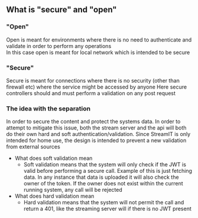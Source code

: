 ## What is "secure" and "open"
### "Open"
Open is meant for environments where there is no need to authenticate and validate in order to perform any operations
<br />
In this case open is meant for local network which is intended to be secure

### "Secure"
Secure is meant for connections where there is no security (other than firewall etc) where the service might be accessed by anyone
Here secure controllers should and must perform a validation on any post request

### The idea with the separation
In order to secure the content and protect the systems data. In order to attempt to mitigate this issue, both the stream server and the api will both do their own hard and soft authentication/validation.
Since StreamIT is only intended for home use, the design is intended to prevent a new validation from external sources

- What does soft validation mean
  - Soft validation means that the system will only check if the JWT is valid before performing a secure call. Example of this is just fetching data. In any instance that data is uploaded it will also check the owner of the token. If the owner does not exist within the current running system, any call will be rejected
- What does hard validation mean
  - Hard validation means that the system will not permit the call and return a 401, like the streaming server will if there is no JWT present